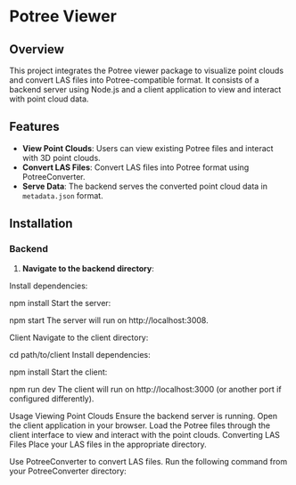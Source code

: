 # Potree Viewer

## Overview

This project integrates the Potree viewer package to visualize point clouds and convert LAS files into Potree-compatible format. It consists of a backend server using Node.js and a client application to view and interact with point cloud data.

## Features

- **View Point Clouds**: Users can view existing Potree files and interact with 3D point clouds.
- **Convert LAS Files**: Convert LAS files into Potree format using PotreeConverter.
- **Serve Data**: The backend serves the converted point cloud data in `metadata.json` format.

## Installation

### Backend

1. **Navigate to the backend directory**:

Install dependencies:

npm install
Start the server:

npm start
The server will run on http://localhost:3008.

Client
Navigate to the client directory:

cd path/to/client
Install dependencies:


npm install
Start the client:


npm run dev
The client will run on http://localhost:3000 (or another port if configured differently).

Usage
Viewing Point Clouds
Ensure the backend server is running.
Open the client application in your browser.
Load the Potree files through the client interface to view and interact with the point clouds.
Converting LAS Files
Place your LAS files in the appropriate directory.

Use PotreeConverter to convert LAS files. Run the following command from your PotreeConverter directory:
